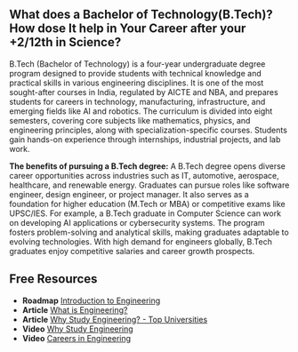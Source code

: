 ## What does a Bachelor of Technology(B.Tech)? How dose It help in Your Career after your +2/12th in Science?

B.Tech (Bachelor of Technology) is a four-year undergraduate degree program designed to provide students with technical knowledge and practical skills in various engineering disciplines. It is one of the most sought-after courses in India, regulated by AICTE and NBA, and prepares students for careers in technology, manufacturing, infrastructure, and emerging fields like AI and robotics. The curriculum is divided into eight semesters, covering core subjects like mathematics, physics, and engineering principles, along with specialization-specific courses. Students gain hands-on experience through internships, industrial projects, and lab work.

**The benefits of pursuing a B.Tech degree:**
A B.Tech degree opens diverse career opportunities across industries such as IT, automotive, aerospace, healthcare, and renewable energy. Graduates can pursue roles like software engineer, design engineer, or project manager. It also serves as a foundation for higher education (M.Tech or MBA) or competitive exams like UPSC/IES. For example, a B.Tech graduate in Computer Science can work on developing AI applications or cybersecurity systems. The program fosters problem-solving and analytical skills, making graduates adaptable to evolving technologies. With high demand for engineers globally, B.Tech graduates enjoy competitive salaries and career growth prospects.



## Free Resources  

- **Roadmap** [Introduction to Engineering](https://roadmap.sh/internet)  
- **Article** [What is Engineering?](https://www.explainthatstuff.com/engineering.html)  
- **Article** [Why Study Engineering? - Top Universities ](https://www.topuniversities.com/courses/engineering/why-study-engineering)  
- **Video** [Why Study Engineering](https://www.youtube.com/watch?v=bGetqNQeWk8)
- **Video** [Careers in Engineering](https://www.youtube.com/watch?v=vJkECS4d-E4)